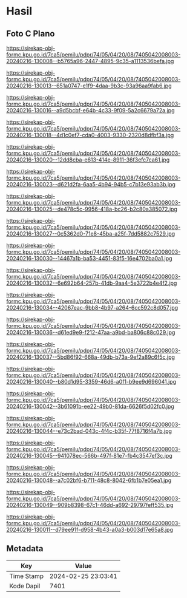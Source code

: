 # Hasil

## Foto C Plano

https://sirekap-obj-formc.kpu.go.id/7ca5/pemilu/pdpr/74/05/04/20/08/7405042008003-20240216-130008--b5765a96-2447-4895-9c35-a1113536befa.jpg

https://sirekap-obj-formc.kpu.go.id/7ca5/pemilu/pdpr/74/05/04/20/08/7405042008003-20240216-130013--651a0747-e1f9-4daa-9b3c-93a96aa9fab6.jpg

https://sirekap-obj-formc.kpu.go.id/7ca5/pemilu/pdpr/74/05/04/20/08/7405042008003-20240216-130016--a9d5bcbf-e64b-4c33-9f09-5a2c6679a72a.jpg

https://sirekap-obj-formc.kpu.go.id/7ca5/pemilu/pdpr/74/05/04/20/08/7405042008003-20240216-130018--4d1c0ef7-cda0-4003-9330-2320d8dfbf3a.jpg

https://sirekap-obj-formc.kpu.go.id/7ca5/pemilu/pdpr/74/05/04/20/08/7405042008003-20240216-130020--12dd8cba-e613-414e-8911-36f3efc7ca61.jpg

https://sirekap-obj-formc.kpu.go.id/7ca5/pemilu/pdpr/74/05/04/20/08/7405042008003-20240216-130023--d621d2fa-6aa5-4b94-94b5-c7b13e93ab3b.jpg

https://sirekap-obj-formc.kpu.go.id/7ca5/pemilu/pdpr/74/05/04/20/08/7405042008003-20240216-130025--de478c5c-9956-418a-bc26-b2c80a385072.jpg

https://sirekap-obj-formc.kpu.go.id/7ca5/pemilu/pdpr/74/05/04/20/08/7405042008003-20240216-130027--0c5362d0-71e8-45ba-a25f-7dd5882c7529.jpg

https://sirekap-obj-formc.kpu.go.id/7ca5/pemilu/pdpr/74/05/04/20/08/7405042008003-20240216-130030--14467a1b-ba53-4451-83f5-16e4702ba0a1.jpg

https://sirekap-obj-formc.kpu.go.id/7ca5/pemilu/pdpr/74/05/04/20/08/7405042008003-20240216-130032--6e692b64-257b-41db-9aa4-5e3722b4e4f2.jpg

https://sirekap-obj-formc.kpu.go.id/7ca5/pemilu/pdpr/74/05/04/20/08/7405042008003-20240216-130034--42067eac-9bb8-4b97-a264-6cc592c8d057.jpg

https://sirekap-obj-formc.kpu.go.id/7ca5/pemilu/pdpr/74/05/04/20/08/7405042008003-20240216-130036--d61ed9e9-f212-47aa-a9bd-ba806c88c029.jpg

https://sirekap-obj-formc.kpu.go.id/7ca5/pemilu/pdpr/74/05/04/20/08/7405042008003-20240216-130037--5bd86f92-668a-49db-b73a-9ef2a89c6f5c.jpg

https://sirekap-obj-formc.kpu.go.id/7ca5/pemilu/pdpr/74/05/04/20/08/7405042008003-20240216-130040--b80d1d95-3359-46d6-a0f1-b9ee9d696041.jpg

https://sirekap-obj-formc.kpu.go.id/7ca5/pemilu/pdpr/74/05/04/20/08/7405042008003-20240216-130042--3b61091b-ee22-49b0-81da-6626f5d02fc0.jpg

https://sirekap-obj-formc.kpu.go.id/7ca5/pemilu/pdpr/74/05/04/20/08/7405042008003-20240216-130044--e73c2bad-043c-4f4c-b35f-77f8716f4a7b.jpg

https://sirekap-obj-formc.kpu.go.id/7ca5/pemilu/pdpr/74/05/04/20/08/7405042008003-20240216-130045--941078ec-566b-497f-81e7-fb4c3547ef3c.jpg

https://sirekap-obj-formc.kpu.go.id/7ca5/pemilu/pdpr/74/05/04/20/08/7405042008003-20240216-130048--a7c02bf6-b711-48c8-8042-6fb1b7e05ea1.jpg

https://sirekap-obj-formc.kpu.go.id/7ca5/pemilu/pdpr/74/05/04/20/08/7405042008003-20240216-130049--909b8398-67c1-46dd-a692-29797feff535.jpg

https://sirekap-obj-formc.kpu.go.id/7ca5/pemilu/pdpr/74/05/04/20/08/7405042008003-20240216-130011--d79ee91f-d958-4b43-a0a3-b003d17e65a8.jpg


## Metadata

| Key        | Value               |
| ---------- | ------------------- |
| Time Stamp | 2024-02-25 23:03:41 |
| Kode Dapil | 7401                |



